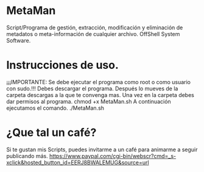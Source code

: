 # MetaMan 
Script/Programa de gestión, extracción, modificación y eliminación de metadatos o meta-información de cualquier archivo. OffShell System Software.
# Instrucciones de uso.
¡¡¡IMPORTANTE: Se debe ejecutar el programa como root o como usuario con sudo.!!!
Debes descargar el programa. Después lo mueves de la carpeta descargas a la que te convenga mas.
Una vez en la carpeta debes dar permisos al programa.
   chmod +x MetaMan.sh
A continuación ejecutamos el comando.
   ./MetaMan.sh
# ¿Que tal un café?
Si te gustan mis Scripts, puedes invitarme a un café para animarme a seguir publicando más.
https://www.paypal.com/cgi-bin/webscr?cmd=_s-xclick&hosted_button_id=EERJ8BWALEMUG&source=url
